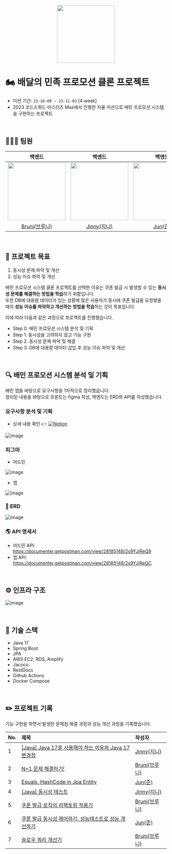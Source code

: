 <p align="center">
<img src = "https://github.com/woowa-coupons/woowa-coupons/assets/108214590/cdf34629-c60b-4a76-9d44-8d5e243bea5a" width="180px;">
</p>

# 🏍️ 배달의 민족 프로모션 클론 프로젝트
- 미션 기간: `23-10-09 ~ 23-11-03` [4 week]
- 2023 코드스쿼드 마스터즈 Max에서 진행한 자율 미션으로 배민 프로모션 시스템을 구현하는 프로젝트

<br/>

## 🧑🏻‍💻 팀원
|                                    백엔드                                    |                                    백엔드                                     |                                    백엔드                                     |                                    프론트엔드                                    |                                    프로트엔드                                    |
|:-------------------------------------------------------------------------:|:--------------------------------------------------------------------------:|:--------------------------------------------------------------------------:|:---------------------------------------------------------------------------:|:---------------------------------------------------------------------------:|
| <img src = "https://avatars.githubusercontent.com/23Yong" width="180px;"> | <img src = "https://avatars.githubusercontent.com/jinny-l" width="180px;"> | <img src = "https://avatars.githubusercontent.com/JJONSOO" width="180px;"> | <img src = "https://avatars.githubusercontent.com/qkdflrgs" width="180px;"> | <img src = "https://avatars.githubusercontent.com/crtEvent" width="180px;"> |
|                  [Bruni(브루니)](https://github.com/23Yong)                  |                  [Jinny(지니)](https://github.com/jinny-l)                   |                    [Jun(준)](https://github.com/JJONSOO)                    |                  [litae(리태)](https://github.com/qkdflrgs)                   |                   [Ape(에이프)](https://github.com/crtEvent)                   |

<br/>

## 🎯 프로젝트 목표

1. 동시성 문제 파악 및 개선
2. 성능 이슈 파악 및 개선

배민 프로모션 시스템 클론 프로젝트를 선택한 이유는 쿠폰 발급 시 발생할 수 있는 **동시성 문제를 해결하는 방법을 학습**하기 위함입니다.  
또한 DB에 대용량 데이터가 있는 상황에 많은 사용자가 동시에 쿠폰 발급을 요청했을 때의 **성능 이슈를 파악하고 개선하는 방법을 학습**하는 것이 목표입니다.

이에 따라 다음과 같은 과정으로 프로젝트를 진행했습니다.

- Step 0. 배민 프로모션 시스템 분석 및 기획
- Step 1. 동시성을 고려하지 않고 기능 구현
- Step 2. 동시성 문제 파악 및 해결
- Step 3. DB에 대용량 데이터 삽입 후 성능 이슈 파악 및 개선

<br/>

## 🔍 배민 프로모션 시스템 분석 및 기획
배민 앱을 바탕으로 요구사항을 1차적으로 정리했습니다.  
정리된 내용을 바탕으로 프론트는 figma 작성, 백엔드는 ERD와 API를 작성했습니다.

### 요구사항 분석 및 기획
- 상세 내용 확인 👉 [![Notion](https://img.shields.io/badge/Notion-%23000000.svg?style=for-the-flat&logo=notion&logoColor=white)](https://graceful-dracorex-565.notion.site/89927516548e424b99d66747c0f21475?pvs=4)

![image](https://github.com/woowa-coupons/woowa-coupons/assets/108214590/c16eca8c-3f1c-419d-b629-160e0f66481f)

### 피그마
- 어드민

![image](https://github.com/woowa-coupons/woowa-coupons/assets/108214590/cdaf121c-f452-4cc6-b17e-e616e500ae8f)

- 앱

![image](https://github.com/woowa-coupons/woowa-coupons/assets/108214590/0ec45a6f-d7e9-41c8-a8e6-2e506aa23a2b)

### 💾 ERD
![image](https://github.com/woowa-coupons/woowa-coupons/assets/108214590/d46f283d-b8b4-4397-9bdd-24d8caefd82d)

### 🌎 API 명세서
- 어드민 API: https://documenter.getpostman.com/view/28185148/2s9YJjReQ9
- 앱 API: https://documenter.getpostman.com/view/28185148/2s9YJjReQC

<br/>

## ⚙️ 인프라 구조
![image](https://github.com/woowa-coupons/woowa-coupons/assets/66981851/4fe19116-b443-41b4-ae30-43e423e0d4e0)


<br/>

## 🔧 기술 스택
- Java 17
- Spring Boot
- JPA
- AWS EC2, RDS, Amplify
- Jacoco
- RestDocs
- Github Actions
- Docker Compose

<br>

## ✏️ 프로젝트 기록
기능 구현을 하면서 발생한 문제점 해결 과정과 성능 개선 과정을 기록했습니다.

| No. | 제목                                                                                                                                                                                      | 작성자                                     |
|-----|:----------------------------------------------------------------------------------------------------------------------------------------------------------------------------------------|:----------------------------------------|
| 1   | [[Java] Java 17을 사용해야 하는 이유와 Java 17 변경점](https://velog.io/@jinny-l/Java-17)                                                                                                            | [Jinny(지니)](https://github.com/jinny-l) |
| 2   | [N+1 문제 해결하기!](https://velog.io/@bruni_23yong/JPA-N1-%EB%AC%B8%EC%A0%9C-%ED%95%B4%EA%B2%B0%ED%95%98%EA%B8%B0)                                                                           | [Bruni(브루니)](https://github.com/23Yong) |
| 3   | [Equals, HashCode in Jpa Entity](https://codesquad-1.gitbook.io/woowa-promotion/spring/equals-hashcode-in-jpa-entity)                                                                   | [Jun(준)](https://github.com/JJONSOO)    |
| 4   | [[Java] 동시성 테스트](https://velog.io/@jinny-l/Java-Concurrency-Test)                                                                                                                       | [Jinny(지니)](https://github.com/jinny-l) |
| 5   | [쿠폰 발급 로직의 리팩토링 적용기](https://velog.io/@bruni_23yong/%EC%BF%A0%ED%8F%B0-%EB%B0%9C%EA%B8%89-%EB%A1%9C%EC%A7%81%EC%9D%98-%EB%A6%AC%ED%8C%A9%ED%86%A0%EB%A7%81-%EC%A0%81%EC%9A%A9%EA%B8%B0) | [Bruni(브루니)](https://github.com/23Yong) |
| 6   | [쿠폰 발급 동시성 제어하기, 성능테스트로 성능 개선하기](https://viper1.tistory.com/60)                                                                                                                         | [Jun(준)](https://github.com/JJONSOO)    |
| 7   | [슬로우 쿼리 개선기](https://velog.io/@bruni_23yong/%EC%8A%AC%EB%A1%9C%EC%9A%B0-%EC%BF%BC%EB%A6%AC-%EA%B0%9C%EC%84%A0%EA%B8%B0)                                                                 | [Bruni(브루니)](https://github.com/23Yong) |
